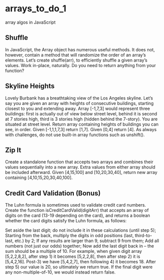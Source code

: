 # arrays_to_do_1
array algos in JavaScript


## Shuffle

In JavaScript, the Array object has numerous useful methods. It does not, however, contain a method that will randomize the order of an array’s elements. Let’s create shuffle(arr), to efficiently shuffle a given array’s values. Work in-place, naturally. Do you need to return anything from your function?

## Skyline Heights

Lovely Burbank has a breathtaking view of the Los Angeles skyline. Let’s say you are given an array with heights of consecutive buildings, starting closest to you and extending away. Array [-1,7,3] would represent three buildings: first is actually out of view below street level, behind it is second at 7 stories high, third is 3 stories high (hidden behind the 7-story). You are situated at street level. Return array containing heights of buildings you can see, in order. Given [-1,1,1,7,3] return [1,7]. Given [0,4] return [4]. As always with challenges, do not use built-in array functions such as unshift().

## Zip It

Create a standalone function that accepts two arrays and combines their values sequentially into a new array. Extra values from either array should be included afterward. Given [4,15,100] and [10,20,30,40], return new array containing [4,10,15,20,30,40,100].

## Credit Card Validation (Bonus)

The Luhn formula is sometimes used to validate credit card numbers. Create the function isCreditCardValid(digitArr) that accepts an array of digits on the card (13-19 depending on the card), and returns a boolean whether the card digits satisfy the Luhn formula, as follows:

Set aside the last digit; do not include it in these calculations (until step 5);
Starting from the back, multiply the digits in odd positions (last, third-to-last, etc.) by 2;
If any results are larger than 9, subtract 9 from them;
Add all numbers (not just our odds) together;
Now add the last digit back in – the sum should be a multiple of 10.
For example, when given digit array [5,2,2,8,2], after step 1) it becomes [5,2,2,8], then after step 2) it is [5,4,2,16]. Post-3) we have [5,4,2,7], then following 4) it becomes 18. After step 5) our value is 20, so ultimately we return true. If the final digit were any non-multiple-of-10, we would instead return false.
